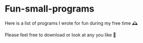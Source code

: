 # Fun-small-programs
Here is a list of programs I wrote for fun during my free time 🕰️

Please feel free to download or look at any you like 🌠
